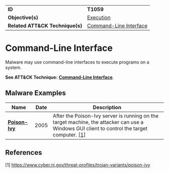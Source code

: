 |||
|---------|------------------------|
|**ID**|**T1059**|
|**Objective(s)**|[Execution](https://github.com/MBCProject/mbc-markdown/tree/master/execution)|
|**Related ATT&CK Technique(s)**|[Command-Line Interface](https://attack.mitre.org/techniques/T1059)|

Command-Line Interface
======================
Malware may use command-line interfaces to execute programs on a system.

**See ATT&CK Technique:** [**Command-Line Interface**](https://attack.mitre.org/techniques/T1059).

Malware Examples
----------------
|Name|Date|Description|
|-----------------------------|--------|-----------------------------|
|[**Poison-Ivy**](https://github.com/MBCProject/mbc-markdown/tree/master/xample-malware/poison-ivy.md)|2005|After the Poison-Ivy server is running on the target machine, the attacker can use a Windows GUI client to control the target computer. [[1]](#1)|

References
----------
<a name="1">[1]</a> https://www.cyber.nj.gov/threat-profiles/trojan-variants/poison-ivy
